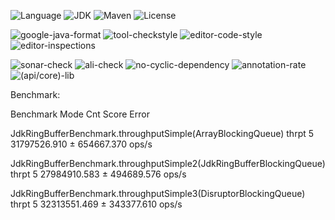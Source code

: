 ![Language](https://img.shields.io/badge/language-java-orange.svg)
![JDK](https://img.shields.io/badge/OpenJDK-11-yellow.svg)
![Maven](https://raster.shields.io/badge/Maven-3.6.3-red.svg)
![License](https://img.shields.io/badge/license-GPL2.0-000000.svg)

![google-java-format](https://img.shields.io/badge/google-javaformat-red.svg)
![tool-checkstyle](https://img.shields.io/badge/(google/sun)-checkstyle-orange.svg)
![editor-code-style](https://img.shields.io/badge/(google/sun)-codestyle-yellow.svg)
![editor-inspections](https://img.shields.io/badge/idea-inspections-red.svg)

![sonar-check](https://img.shields.io/badge/sonar-check-yellow.svg)
![ali-check](https://img.shields.io/badge/ali-check-red.svg)
![no-cyclic-dependency](https://img.shields.io/badge/cyclic-dependency-red.svg)
![annotation-rate](https://img.shields.io/badge/annotation-rate-red.svg)
![(api/core)-lib](https://img.shields.io/badge/(api/core)-lib-red.svg)

Benchmark:

Benchmark                                                                                                       Mode  Cnt         Score        Error  

JdkRingBufferBenchmark.throughputSimple(ArrayBlockingQueue)                   thrpt    5  31797526.910 ± 654667.370  ops/s

JdkRingBufferBenchmark.throughputSimple2(JdkRingBufferBlockingQueue)    thrpt    5  27984910.583 ± 494689.576  ops/s

JdkRingBufferBenchmark.throughputSimple3(DisruptorBlockingQueue)            thrpt    5  32313551.469 ± 343377.610  ops/s
